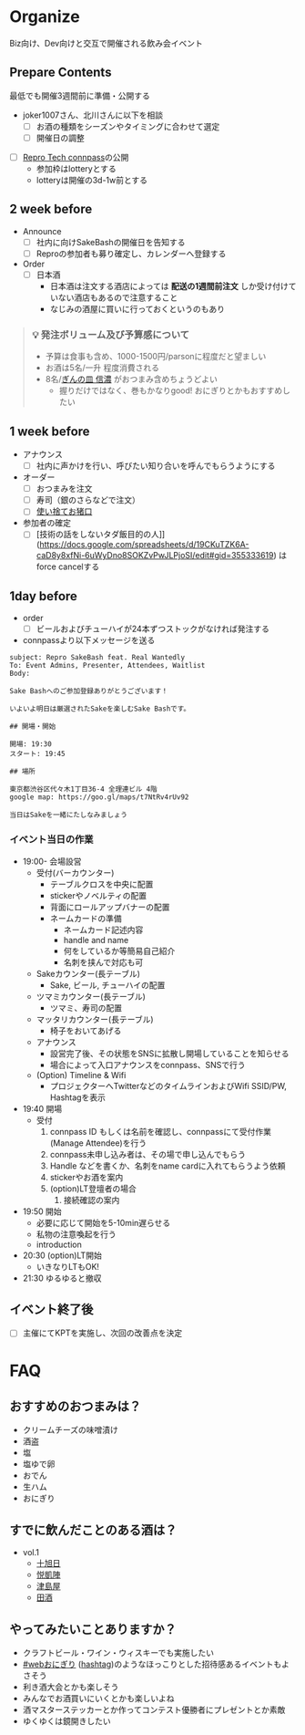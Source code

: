 # Organize

Biz向け、Dev向けと交互で開催される飲み会イベント

## Prepare Contents

最低でも開催3週間前に準備・公開する

- joker1007さん、北川さんに以下を相談
  - [ ] お酒の種類をシーズンやタイミングに合わせて選定
  - [ ] 開催日の調整
- [ ] [Repro Tech connpass](https://repro-tech.connpass.com/)の公開
  - 参加枠はlotteryとする
  - lotteryは開催の3d-1w前とする

## 2 week before

- Announce
  - [ ] 社内に向けSakeBashの開催日を告知する
  - [ ] Reproの参加者も募り確定し、カレンダーへ登録する
- Order
  - [ ] 日本酒
    - 日本酒は注文する酒店によっては **配送の1週間前注文** しか受け付けていない酒店もあるので注意すること
    - なじみの酒屋に買いに行っておくというのもあり

> ### :bulb: 発注ボリューム及び予算感について
>
> - 予算は食事も含め、1000-1500円/parsonに程度だと望ましい
> - お酒は5名/一升 程度消費される
> - 8名/[ぎんの皿 信濃](https://www.ginsara.jp/menu/shinano2-5_1_detail.html) がおつまみ含めちょうどよい
>   - 握りだけではなく、巻もかなりgood! おにぎりとかもおすすめしたい

## 1 week before

- アナウンス
    - [ ] 社内に声かけを行い、呼びたい知り合いを呼んでもらうようにする
- オーダー
    - [ ] おつまみを注文
    - [ ] 寿司（銀のさらなどで注文）
    - [ ] [使い捨てお猪口](https://www.itokei.jp/SHOP/3634846.html?fbclid=IwAR1t19x1nZj0m1Eb081S8dWMb-ll1KYqwzykcMTJXXiRP4sAyp_9UKBNZq0)
- 参加者の確定
    - [ ] [技術の話をしないタダ飯目的の人]](https://docs.google.com/spreadsheets/d/19CKuTZK6A-caD8y8xfNi-6uWyDno8SOKZvPwJLPjoSI/edit#gid=355333619) はforce cancelする

## 1day before

- order
  - [ ] ビールおよびチューハイが24本ずつストックがなければ発注する
- connpassより以下メッセージを送る

```
subject: Repro SakeBash feat. Real Wantedly
To: Event Admins, Presenter, Attendees, Waitlist
Body:

Sake Bashへのご参加登録ありがとうございます！

いよいよ明日は厳選されたSakeを楽しむSake Bashです。

## 開場・開始

開場: 19:30
スタート: 19:45

## 場所

東京都渋谷区代々木1丁目36-4 全理連ビル 4階
google map: https://goo.gl/maps/t7NtRv4rUv92

当日はSakeを一緒にたしなみましょう
```

### イベント当日の作業

- 19:00- 会場設営
    - 受付(バーカウンター)
        - テーブルクロスを中央に配置
        - stickerやノベルティの配置
        - 背面にロールアップバナーの配置
        - ネームカードの準備
            - ネームカード記述内容
            - handle and name
            - 何をしているか等簡易自己紹介
            - 名刺を挟んで対応も可
    - Sakeカウンター(長テーブル)
        - Sake, ビール, チューハイの配置
    - ツマミカウンター(長テーブル)
        - ツマミ、寿司の配置
    - マッタリカウンター(長テーブル)
        - 椅子をおいてあげる
    - アナウンス
        - 設営完了後、その状態をSNSに拡散し開場していることを知らせる
        - 場合によって入口アナウンスをconnpass、SNSで行う
    - (Option) Timeline & Wifi
        - プロジェクターへTwitterなどのタイムラインおよびWifi SSID/PW, Hashtagを表示
- 19:40 開場
    - 受付
        1. connpass ID もしくは名前を確認し、connpassにて受付作業(Manage Attendee)を行う
        1. connpass未申し込み者は、その場で申し込んでもらう
        1. Handle などを書くか、名刺をname cardに入れてもらうよう依頼
        1. stickerやお酒を案内
        1. (option)LT登壇者の場合
            1. 接続確認の案内
- 19:50 開始
    - 必要に応じて開始を5-10min遅らせる
    - 私物の注意喚起を行う
    - introduction
- 20:30 (option)LT開始
    - いきなりLTもOK!
- 21:30 ゆるゆると撤収

## イベント終了後

- [ ] 主催にてKPTを実施し、次回の改善点を決定

# FAQ

## おすすめのおつまみは？

- クリームチーズの味噌漬け
- 酒盗
- 塩
- 塩ゆで卵
- おでん
- 生ハム
- おにぎり

## すでに飲んだことのある酒は？

- vol.1
  - [十旭日](http://www.e-yoshinoya.co.jp/list/jyujiasahi.htm)
  - [悦凱陣](http://www.osakeosake.com/2.gaizin/2.gai-zyun.html)
  - [津島屋](http://www.syusendo-horiichi.co.jp/SHOP/399.html)
  - [田酒](http://www.hatada-sake.com/tokuteimeisyou/corner106446/tokujyundensyu.html)

## やってみたいことありますか？

- クラフトビール・ワイン・ウィスキーでも実施したい
- [#webおにぎり](https://qiita.com/kosamari/items/a1f0fe2ed1a4a9de997f) ([hashtag](https://twitter.com/search?q=%23web%E3%81%8A%E3%81%AB%E3%81%8E%E3%82%8A))のようなほっこりとした招待感あるイベントもよさそう
- 利き酒大会とかも楽しそう
- みんなでお酒買いにいくとかも楽しいよね
- 酒マスターステッカーとか作ってコンテスト優勝者にプレゼントとか素敵
- ゆくゆくは鏡開きしたい
